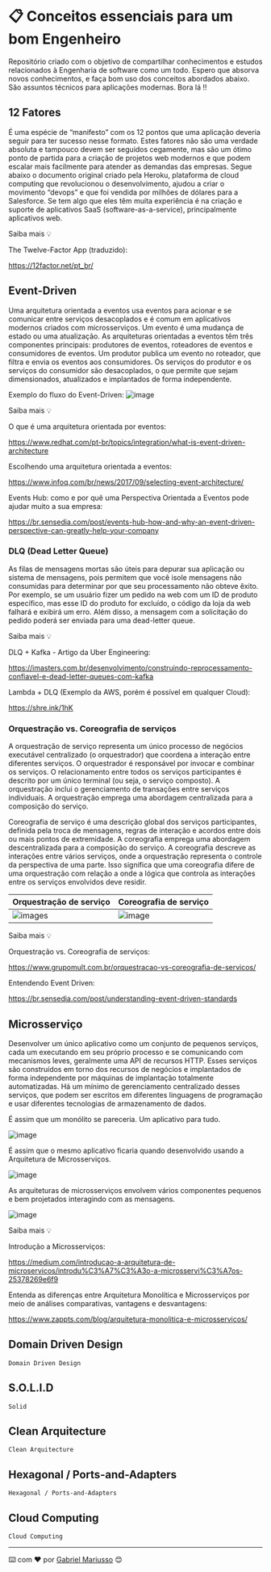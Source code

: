# 📋 Conceitos essenciais para um bom Engenheiro

Repositório criado com o objetivo de compartilhar conhecimentos e estudos relacionados à Engenharia de software como um todo. Espero que absorva novos conhecimentos, e faça bom uso dos conceitos abordados abaixo. São assuntos técnicos para aplicações modernas. Bora lá !!

## 12 Fatores

É uma espécie de “manifesto” com os 12 pontos que uma aplicação deveria seguir para ter sucesso nesse formato. Estes fatores não são uma verdade absoluta e tampouco devem ser seguidos cegamente, mas são um ótimo ponto de partida para a criação de projetos web modernos e que podem escalar mais facilmente para atender as demandas das empresas.
Segue abaixo o documento original criado pela Heroku, plataforma de cloud computing que revolucionou o desenvolvimento, ajudou a criar o movimento “devops” e que foi vendida por milhões de dólares para a Salesforce. Se tem algo que eles têm muita experiência é na criação e suporte de aplicativos SaaS (software-as-a-service), principalmente aplicativos web.

Saiba mais 💡

The Twelve-Factor App (traduzido):

https://12factor.net/pt_br/


## Event-Driven

Uma arquitetura orientada a eventos usa eventos para acionar e se comunicar entre serviços desacoplados e é comum em aplicativos modernos criados com microsserviços. Um evento é uma mudança de estado ou uma atualização.
As arquiteturas orientadas a eventos têm três componentes principais: produtores de eventos, roteadores de eventos e consumidores de eventos. Um produtor publica um evento no roteador, que filtra e envia os eventos aos consumidores. Os serviços do produtor e os serviços do consumidor são desacoplados, o que permite que sejam dimensionados, atualizados e implantados de forma independente.

Exemplo do fluxo do Event-Driven:
![image](https://user-images.githubusercontent.com/22088545/166073291-41334b11-d29a-48dc-b5df-3453ddef04c1.png)

Saiba mais 💡

O que é uma arquitetura orientada por eventos:

https://www.redhat.com/pt-br/topics/integration/what-is-event-driven-architecture

Escolhendo uma arquitetura orientada a eventos:

https://www.infoq.com/br/news/2017/09/selecting-event-architecture/

Events Hub: como e por quê uma Perspectiva Orientada a Eventos pode ajudar muito a sua empresa:

https://br.sensedia.com/post/events-hub-how-and-why-an-event-driven-perspective-can-greatly-help-your-company


### DLQ (Dead Letter Queue)

As filas de mensagens mortas são úteis para depurar sua aplicação ou sistema de mensagens, pois permitem que você isole mensagens não consumidas para determinar por que seu processamento não obteve êxito. Por exemplo, se um usuário fizer um pedido na web com um ID de produto específico, mas esse ID do produto for excluído, o código da loja da web falhará e exibirá um erro. Além disso, a mensagem com a solicitação do pedido poderá ser enviada para uma dead-letter queue.

Saiba mais 💡

DLQ + Kafka - Artigo da Uber Engineering:

https://imasters.com.br/desenvolvimento/construindo-reprocessamento-confiavel-e-dead-letter-queues-com-kafka

Lambda + DLQ (Exemplo da AWS, porém é possível em qualquer Cloud):

https://shre.ink/1hK


### Orquestração vs. Coreografia de serviços

A orquestração de serviço representa um único processo de negócios executável centralizado (o orquestrador) que coordena a interação entre diferentes serviços. O orquestrador é responsável por invocar e combinar os serviços.
O relacionamento entre todos os serviços participantes é descrito por um único terminal (ou seja, o serviço composto). A orquestração inclui o gerenciamento de transações entre serviços individuais. A orquestração emprega uma abordagem centralizada para a composição do serviço.

Coreografia de serviço é uma descrição global dos serviços participantes, definida pela troca de mensagens, regras de interação e acordos entre dois ou mais pontos de extremidade. A coreografia emprega uma abordagem descentralizada para a composição do serviço.
A coreografia descreve as interações entre vários serviços, onde a orquestração representa o controle da perspectiva de uma parte. Isso significa que uma coreografia difere de uma orquestração com relação a onde a lógica que controla as interações entre os serviços envolvidos deve residir.

| Orquestração de serviço | Coreografia de serviço |
| --- | --- |
| ![image](https://user-images.githubusercontent.com/22088545/167660064-25da6f9c-3767-4d62-b6b5-a1acb51d1772.png)s | ![image](https://user-images.githubusercontent.com/22088545/167660145-2402c710-37b9-4c1e-b44e-b032ff4ef5bf.png) |

Saiba mais 💡

Orquestração vs. Coreografia de serviços:

https://www.grupomult.com.br/orquestracao-vs-coreografia-de-servicos/

Entendendo Event Driven:

https://br.sensedia.com/post/understanding-event-driven-standards


## Microsserviço

Desenvolver um único aplicativo como um conjunto de pequenos serviços, cada um executando em seu próprio processo e se comunicando com mecanismos leves, geralmente uma API de recursos HTTP. Esses serviços são construídos em torno dos recursos de negócios e implantados de forma independente por máquinas de implantação totalmente automatizadas. Há um mínimo de gerenciamento centralizado desses serviços, que podem ser escritos em diferentes linguagens de programação e usar diferentes tecnologias de armazenamento de dados.

É assim que um monólito se pareceria. Um aplicativo para tudo.

![image](https://user-images.githubusercontent.com/22088545/168696771-61fe4e06-a226-41ec-95a4-5e8fdc2dd10b.png)

É assim que o mesmo aplicativo ficaria quando desenvolvido usando a Arquitetura de Microsserviços.

![image](https://user-images.githubusercontent.com/22088545/168696786-f336ba30-8791-4315-9fa2-f49708686436.png)

As arquiteturas de microsserviços envolvem vários componentes pequenos e bem projetados interagindo com as mensagens.

![image](https://user-images.githubusercontent.com/22088545/168696796-3ffe1431-031b-483e-bcdd-2a2be026e61a.png)

Saiba mais 💡

Introdução a Microsserviços:

https://medium.com/introducao-a-arquitetura-de-microservicos/introdu%C3%A7%C3%A3o-a-microsservi%C3%A7os-25378269e6f9

Entenda as diferenças entre Arquitetura Monolítica e Microsserviços por meio de análises comparativas, vantagens e desvantagens:

https://www.zappts.com/blog/arquitetura-monolitica-e-microsservicos/


## Domain Driven Design

```
Domain Driven Design
```

## S.O.L.I.D

```
Solid
```

## Clean Arquitecture

```
Clean Arquitecture
```

## Hexagonal / Ports-and-Adapters

```
Hexagonal / Ports-and-Adapters
```

## Cloud Computing

```
Cloud Computing
```

---
⌨️ com ❤️ por [Gabriel Mariusso](https://github.com/gaahmariusso) 😊
